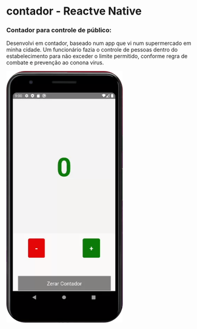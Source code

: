# contador - Reactve Native

### Contador para controle de público:

Desenvolvi em contador, baseado num app que vi num supermercado em minha cidade.
Um funcionário fazia o controle de pessoas dentro do estabelecimento para não
exceder o limite permitido, conforme regra de combate e prevenção ao conona virus.

![Screenshot](screenshot.png)
